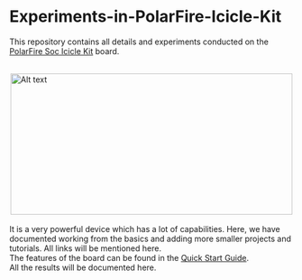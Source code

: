 # Experiments-in-PolarFire-Icicle-Kit
This repository contains all details and experiments conducted on the [PolarFire Soc Icicle Kit](https://www.microsemi.com/existing-parts/parts/152514) board. <br> <br>

<img title="Main Board" alt="Alt text" src="https://www.microchip.com/content/dam/mchp/fpgas-and-plds-design-center/PolarFire%20Icicle%20Thumb.png" style="display: block; 
           margin-left: auto;
           margin-right: auto;" height=250 width=500> <br>
It is a very powerful device which has a lot of capabilities. Here, we have documented working from the basics and adding more smaller projects and tutorials. All links will be mentioned here. <br>
The features of the board can be found in the [Quick Start Guide](https://www.microsemi.com/products/fpga-soc/polarfire-soc-icicle-quick-start-guide). <br>
All the results will be documented here.
